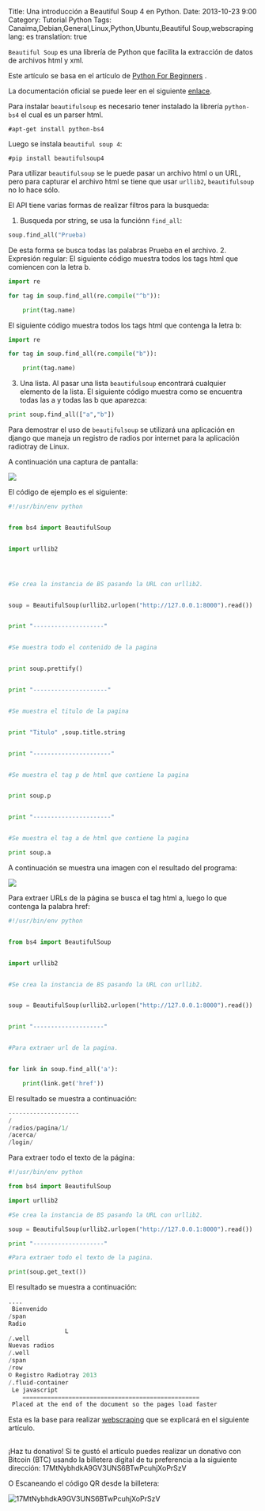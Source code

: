 Title: Una introducción a Beautiful Soup 4 en Python.
Date: 2013-10-23 9:00
Category: Tutorial Python
Tags: Canaima,Debian,General,Linux,Python,Ubuntu,Beautiful Soup,webscraping
lang: es
translation: true

`Beautiful Soup` es una librería de Python que facilita la extracción de datos de archivos html y xml.

Este artículo se basa en el artículo de [Python For Beginners](www.pythonforbeginners.com/python-on-the-web/beautifulsoup-4-python/) .

La documentación oficial se puede leer en el siguiente [enlace](https://www.crummy.com/software/BeautifulSoup/bs4/doc/).

Para instalar `beautifulsoup` es necesario tener instalado la librería `python-bs4` el cual es un parser html.
```
#apt-get install python-bs4
```
Luego se instala `beautiful soup 4`:
```
#pip install beautifulsoup4
```
Para utilizar `beautifulsoup` se le puede pasar un archivo html o un URL, pero para capturar el archivo html se tiene que usar `urllib2`, `beautifulsoup` no lo hace sólo.

El API tiene varias formas de realizar filtros para la busqueda:
1. Busqueda por string, se usa la funciónn `find_all`:
```python
soup.find_all("Prueba)
```

De esta forma se busca todas las palabras Prueba en el archivo.
2. Expresión regular:
El siguiente código muestra todos los tags html que comiencen con la letra b.
```python
import re

for tag in soup.find_all(re.compile("^b")):

    print(tag.name)
```
El siguiente código muestra todos los tags html que contenga la letra b:
```python
import re

for tag in soup.find_all(re.compile("b")):

    print(tag.name)
```

3. Una lista.
Al pasar una lista `beautifulsoup` encontrará cualquier elemento de la lista.
El siguiente código muestra como se encuentra todas las a y todas las b que aparezca:
```python
print soup.find_all(["a","b"])
```
Para demostrar el uso de `beautifulsoup` se utilizará una aplicación en django que maneja un registro de radios por internet para la aplicación radiotray de Linux.

A continuación una captura de pantalla:

![](./images/unaintroduccionabeautifulsoup4enpython-1.png) 

El código de ejemplo es el siguiente:

```python
#!/usr/bin/env python


from bs4 import BeautifulSoup


import urllib2




#Se crea la instancia de BS pasando la URL con urllib2.


soup = BeautifulSoup(urllib2.urlopen("http://127.0.0.1:8000").read())


print "--------------------"


#Se muestra todo el contenido de la pagina


print soup.prettify()


print "---------------------"


#Se muestra el titulo de la pagina


print "Titulo" ,soup.title.string


print "----------------------"


#Se muestra el tag p de html que contiene la pagina


print soup.p


print "----------------------"


#Se muestra el tag a de html que contiene la pagina

print soup.a
```

A continuación se muestra una imagen con el resultado del programa:

![](./images/unaintroduccionabeautifulsoup4enpython-2.png) 

Para extraer URLs de la página se busca el tag html a, luego lo que contenga la palabra href:
```python
#!/usr/bin/env python


from bs4 import BeautifulSoup


import urllib2


#Se crea la instancia de BS pasando la URL con urllib2.


soup = BeautifulSoup(urllib2.urlopen("http://127.0.0.1:8000").read())


print "--------------------"


#Para extraer url de la pagina.


for link in soup.find_all('a'):

    print(link.get('href'))
```
El resultado se muestra a continuación:
```python
--------------------
/
/radios/pagina/1/
/acerca/
/login/
```

Para extraer todo el texto de la página:

```python
#!/usr/bin/env python

from bs4 import BeautifulSoup

import urllib2

#Se crea la instancia de BS pasando la URL con urllib2.

soup = BeautifulSoup(urllib2.urlopen("http://127.0.0.1:8000").read())

print "--------------------"

#Para extraer todo el texto de la pagina.

print(soup.get_text())
```
El resultado se muestra a continuación:
```python
....
 Bienvenido 
/span
Radio
              	L
/.well 
Nuevas radios
/.well 
/span
/row
© Registro Radiotray 2013  
/.fluid-container
 Le javascript
    ================================================== 
 Placed at the end of the document so the pages load faster
```

Esta es la base para realizar [webscraping](es.wikipedia.org/wiki/Web_scraping) que se explicará en el siguiente artículo.

##  ##
¡Haz tu donativo!
Si te gustó el artículo puedes realizar un donativo con Bitcoin (BTC)
usando la billetera digital de tu preferencia a la siguiente
dirección: 17MtNybhdkA9GV3UNS6BTwPcuhjXoPrSzV

O Escaneando el código QR desde la billetera:

![17MtNybhdkA9GV3UNS6BTwPcuhjXoPrSzV](./images/17MtNybhdkA9GV3UNS6BTwPcuhjXoPrSzV.png)